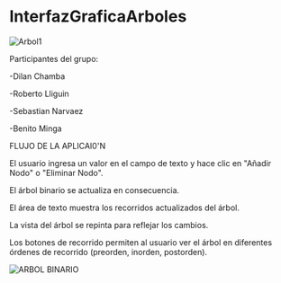 # InterfazGraficaArboles
![Arbol1](https://github.com/manuelminga/InterfazGraficaArboles/assets/166522911/dbe3f0a1-3313-4376-8133-689864ec6529)

Participantes del grupo:

-Dilan Chamba

-Roberto Lliguin

-Sebastian Narvaez

-Benito Minga



FLUJO DE LA APLICAI0'N 


El usuario ingresa un valor en el campo de texto y hace clic en "Añadir Nodo" o "Eliminar Nodo".

El árbol binario se actualiza en consecuencia.
    
El área de texto muestra los recorridos actualizados del árbol.
    
La vista del árbol se repinta para reflejar los cambios.
    
Los botones de recorrido permiten al usuario ver el árbol en diferentes órdenes de recorrido (preorden, inorden, postorden).
    
![ARBOL BINARIO](https://github.com/manuelminga/InterfazGraficaArboles/assets/166523151/721753cb-53bf-458b-8224-30a6f900c6cc)
